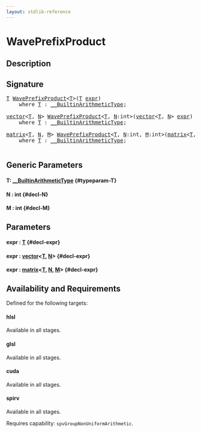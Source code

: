 ```yaml
---
layout: stdlib-reference
---
```


# WavePrefixProduct

## Description





## Signature 

<pre>
<a href="/stdlib-reference/global-decls/WavePrefixProduct#typeparam-T" class="code_type">T</a> <a href="/stdlib-reference/global-decls/WavePrefixProduct">WavePrefixProduct</a>&lt;<a href="/stdlib-reference/global-decls/WavePrefixProduct#typeparam-T" class="code_type">T</a>&gt;(<a href="/stdlib-reference/global-decls/WavePrefixProduct#typeparam-T" class="code_type">T</a> <a href="/stdlib-reference/global-decls/WavePrefixProduct#decl-expr" class="code_param">expr</a>)
    <span class='code_keyword'>where</span> <a href="/stdlib-reference/global-decls/WavePrefixProduct#typeparam-T" class="code_type">T</a> : <a href="/stdlib-reference/interfaces/BuiltinArithmeticType/index" class="code_type">__BuiltinArithmeticType</a>;

<a href="/stdlib-reference/types/vector/index" class="code_type">vector</a>&lt;<a href="/stdlib-reference/global-decls/WavePrefixProduct#typeparam-T" class="code_type">T</a>, <a href="/stdlib-reference/global-decls/WavePrefixProduct#decl-N" class="code_var">N</a>&gt; <a href="/stdlib-reference/global-decls/WavePrefixProduct">WavePrefixProduct</a>&lt;<a href="/stdlib-reference/global-decls/WavePrefixProduct#typeparam-T" class="code_type">T</a>, <a href="/stdlib-reference/global-decls/WavePrefixProduct#decl-N" class="code_var">N</a>:<span class="code_keyword">int</span>&gt;(<a href="/stdlib-reference/types/vector/index" class="code_type">vector</a>&lt;<a href="/stdlib-reference/global-decls/WavePrefixProduct#typeparam-T" class="code_type">T</a>, <a href="/stdlib-reference/global-decls/WavePrefixProduct#decl-N" class="code_var">N</a>&gt; <a href="/stdlib-reference/global-decls/WavePrefixProduct#decl-expr" class="code_param">expr</a>)
    <span class='code_keyword'>where</span> <a href="/stdlib-reference/global-decls/WavePrefixProduct#typeparam-T" class="code_type">T</a> : <a href="/stdlib-reference/interfaces/BuiltinArithmeticType/index" class="code_type">__BuiltinArithmeticType</a>;

<a href="/stdlib-reference/types/matrix/index" class="code_type">matrix</a>&lt;<a href="/stdlib-reference/global-decls/WavePrefixProduct#typeparam-T" class="code_type">T</a>, <a href="/stdlib-reference/global-decls/WavePrefixProduct#decl-N" class="code_var">N</a>, <a href="/stdlib-reference/global-decls/WavePrefixProduct#decl-M" class="code_var">M</a>&gt; <a href="/stdlib-reference/global-decls/WavePrefixProduct">WavePrefixProduct</a>&lt;<a href="/stdlib-reference/global-decls/WavePrefixProduct#typeparam-T" class="code_type">T</a>, <a href="/stdlib-reference/global-decls/WavePrefixProduct#decl-N" class="code_var">N</a>:<span class="code_keyword">int</span>, <a href="/stdlib-reference/global-decls/WavePrefixProduct#decl-M" class="code_var">M</a>:<span class="code_keyword">int</span>&gt;(<a href="/stdlib-reference/types/matrix/index" class="code_type">matrix</a>&lt;<a href="/stdlib-reference/global-decls/WavePrefixProduct#typeparam-T" class="code_type">T</a>, <a href="/stdlib-reference/global-decls/WavePrefixProduct#decl-N" class="code_var">N</a>, <a href="/stdlib-reference/global-decls/WavePrefixProduct#decl-M" class="code_var">M</a>&gt; <a href="/stdlib-reference/global-decls/WavePrefixProduct#decl-expr" class="code_param">expr</a>)
    <span class='code_keyword'>where</span> <a href="/stdlib-reference/global-decls/WavePrefixProduct#typeparam-T" class="code_type">T</a> : <a href="/stdlib-reference/interfaces/BuiltinArithmeticType/index" class="code_type">__BuiltinArithmeticType</a>;

</pre>

## Generic Parameters

#### T: [\_\_BuiltinArithmeticType](/stdlib-reference/interfaces/BuiltinArithmeticType/index) {#typeparam-T}
#### N  : int {#decl-N}
#### M  : int {#decl-M}

## Parameters

#### expr  : [T](/stdlib-reference/global-decls/WavePrefixProduct#typeparam-T) {#decl-expr}
#### expr  : [vector](/stdlib-reference/types/vector/index)\<[T](/stdlib-reference/types/vector/index#typeparam-T), [N](/stdlib-reference/types/vector/index#decl-N)\> {#decl-expr}
#### expr  : [matrix](/stdlib-reference/types/matrix/index)\<[T](/stdlib-reference/types/matrix/T), [N](/stdlib-reference/types/matrix/index#decl-N), [M](/stdlib-reference/types/matrix/index#decl-M)\> {#decl-expr}

## Availability and Requirements

Defined for the following targets:

#### hlsl
Available in all stages.

#### glsl
Available in all stages.

#### cuda
Available in all stages.

#### spirv
Available in all stages.

Requires capability: `spvGroupNonUniformArithmetic`.


